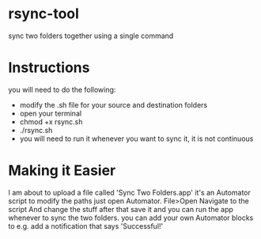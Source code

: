 # rsync-tool
 sync two folders together using a single command
 
# Instructions
 you will need to do the following:
 
- modify the .sh file for your source and destination folders
- open your terminal
- chmod +x rsync.sh
- ./rsync.sh
- you will need to run it whenever you want to sync it, it is not continuous


# Making it Easier
 I am about to upload a file called 'Sync Two Folders.app'
 it's an Automator script
 to modify the paths just open Automator. 
 File>Open
 Navigate to the script
 And change the stuff
 after that save it
 and you can run the app whenever to sync the two folders. 
 you can add your own Automator blocks to e.g. add a notification that says 'Successful!'